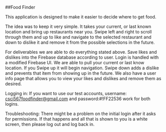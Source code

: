 ##Food Finder

This application is designed to make it easier to decide where to get food.



The idea was to keep it very simple. It takes your current, or last known location
and bring up restaurants near you. Swipe left and right to scroll through them
and up to like and navigate to the selected restaurant and down to dislike it
and remove it from the possible selections in the future.



For deliverables we are able to do everything stated above. Save likes and dislikes
into the Firebase database according to user. Login is handled with a modified
Firebase UI. We are able to pull your current or last know location. If you Swipe
up it will begin navigation. Swipe down adds a dislike and prevents that item
from showing up in the future. We also have a user info page that allows you to
view your likes and dislikes and remove them as desired.

Logging in: If you want to use our test accounts, username: csci567foodfinder@gmail.com 
and password:#!FF22536 work for both logins. 

Troubleshooting: There might be a problem on the initial login after it asks for permissions.
If that happens and all that is shown to you is a white screen, then please log out and log back in.
